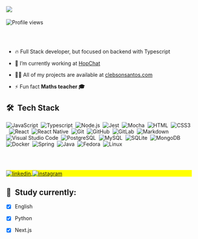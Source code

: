 <h1 align="left"><img src="https://fontmeme.com/permalink/220429/cf3a9ff9b7cde61efea7d7a20160ab21.png"> </h1>
<p align="left"> <img src="https://komarev.com/ghpvc/?username=clebsonsantos&color=yellow" alt="Profile views" /> </p>
<br><br>

- 🔥 Full Stack developer, but focused on backend with Typescript

- 🔭 I’m currently working at [HopChat](https://hopchat.com.br)

- 👨‍💻 All of my projects are available at [clebsonsantos.com](https://clebsonsantos.com)

- ⚡ Fun fact **Maths teacher 🎓**


## 🛠 &nbsp;Tech Stack

![JavaScript](https://img.shields.io/badge/javascript-%23323330.svg?style=for-the-badge&logo=javascript&logoColor=%23F7DF1E)&nbsp;
![Typescript](https://img.shields.io/badge/-Typescript-05122A?style=for-the-badge&logo=typescript)&nbsp;
![Node.js](https://img.shields.io/badge/-Node.js-05122A?style=for-the-badge&logo=node.js)&nbsp;
![Jest](https://img.shields.io/badge/-jest-%23C21325?style=for-the-badge&logo=jest&logoColor=white)&nbsp;
![Mocha](https://img.shields.io/badge/-mocha-%238D6748?style=for-the-badge&logo=mocha&logoColor=white)&nbsp;
![HTML](https://img.shields.io/badge/-HTML-05122A?style=for-the-badge&logo=HTML5)&nbsp;
![CSS3](https://img.shields.io/badge/css3-%231572B6.svg?style=for-the-badge&logo=css3&logoColor=white)&nbsp;
![React](https://img.shields.io/badge/react-%2320232a.svg?style=for-the-badge&logo=react&logoColor=%2361DAFB)&nbsp;
![React Native](https://img.shields.io/badge/react_native-%2320232a.svg?style=for-the-badge&logo=react&logoColor=%2361DAFB)&nbsp;
![Git](https://img.shields.io/badge/git-%23F05033.svg?style=for-the-badge&logo=git&logoColor=white)&nbsp;
![GitHub](https://img.shields.io/badge/github-%23121011.svg?style=for-the-badge&logo=github&logoColor=white)&nbsp;
![GitLab](https://img.shields.io/badge/gitlab-%23181717.svg?style=for-the-badge&logo=gitlab&logoColor=white)&nbsp;
![Markdown](https://img.shields.io/badge/-Markdown-05122A?style=for-the-badge&logo=markdown)&nbsp;
![Visual Studio Code](https://img.shields.io/badge/-Visual%20Studio%20Code-05122A?style=for-the-badge&logo=visual-studio-code&logoColor=007ACC)&nbsp;
![PostgreSQL](https://img.shields.io/badge/-PostgreSQL-05122A?style=for-the-badge&logo=postgresql)&nbsp;
![MySQL](https://img.shields.io/badge/-MySQL-05122A?style=for-the-badge&logo=mysql)&nbsp;
![SQLite](https://img.shields.io/badge/-SQLite-05122A?style=for-the-badge&logo=sqlite)&nbsp;
![MongoDB](https://img.shields.io/badge/-MongoDB-05122A?style=for-the-badge&logo=mongodb)&nbsp;
![Docker](https://img.shields.io/badge/-Docker-05122A?style=for-the-badge&logo=docker)&nbsp;
![Spring](https://img.shields.io/badge/spring-%236DB33F.svg?style=for-the-badge&logo=spring&logoColor=white)&nbsp;
![Java](https://img.shields.io/badge/java-%23ED8B00.svg?style=for-the-badge&logo=java&logoColor=white)&nbsp;
![Fedora](https://img.shields.io/badge/Fedora-294172?style=for-the-badge&logo=fedora&logoColor=white)&nbsp;
![Linux](https://img.shields.io/badge/Linux-FCC624?style=for-the-badge&logo=linux&logoColor=black)

<br><br>

<p align="left" style="background:yellow">
<a href="https://www.linkedin.com/in/clebson-santos-1270aa18b/" target="_blank">
  <img align="center" src="https://img.shields.io/badge/-clebsonsantos-05122A?style=flat&logo=linkedin" alt="linkedin"/>
</a>
<a href="https://instagram.com/clebsonsnts_" target="_blank">
 <img align="center" src="https://img.shields.io/badge/-clebsonsnts_-05122A?style=flat&logo=instagram" alt="instagram"/>
</a>
</p>

## 💾 &nbsp;Study currently:

-  [x] English
-  [x] Python
-  [x] Next.js

